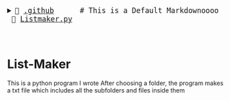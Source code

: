 <big><pre>
<details style="padding-left: 0px"> <summary>📂 <a href="./.github">.github</a>      # This is a Default Markdownoooo</summary><blockquote>
          
<details style="padding-left: 16px"> <summary>📂 <a href="./.github/workflows">workflows </summary><blockquote>
          
📄 <a href="./.github/workflows/pythonpackage.yml">pythonpackage.yml</a> # new</details></details>
📄 <a href="./Listmaker.py">Listmaker.py</a> <br/>
</pre></big>
            

# List-Maker
This is a python program I wrote
After choosing a folder, the program makes a txt file which includes all the subfolders and files inside them

